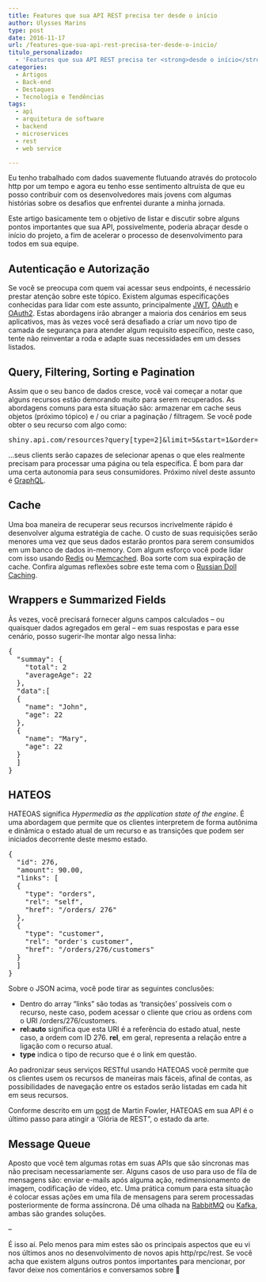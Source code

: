 ```yaml
---
title: Features que sua API REST precisa ter desde o início
author: Ulysses Marins
type: post
date: 2016-11-17
url: /features-que-sua-api-rest-precisa-ter-desde-o-inicio/
titulo_personalizado:
  - 'Features que sua API REST precisa ter <strong>desde o início</strong>'
categories:
  - Artigos
  - Back-end
  - Destaques
  - Tecnologia e Tendências
tags:
  - api
  - arquitetura de software
  - backend
  - microservices
  - rest
  - web service

---
```

Eu tenho trabalhado com dados suavemente flutuando através do protocolo http por um tempo e agora eu tenho esse sentimento altruísta de que eu posso contribuir com os desenvolvedores mais jovens com algumas histórias sobre os desafios que enfrentei durante a minha jornada.

Este artigo basicamente tem o objetivo de listar e discutir sobre alguns pontos importantes que sua API, possivelmente, poderia abraçar desde o início do projeto, a fim de acelerar o processo de desenvolvimento para todos em sua equipe.

## Autenticação e Autorização

Se você se preocupa com quem vai acessar seus endpoints, é necessário prestar atenção sobre este tópico. Existem algumas especificações conhecidas para lidar com este assunto, principalmente [JWT][1], [OAuth][2] e [OAuth2][3]. Estas abordagens irão abranger a maioria dos cenários em seus aplicativos, mas às vezes você será desafiado a criar um novo tipo de camada de segurança para atender algum requisito específico, neste caso, tente não reinventar a roda e adapte suas necessidades em um desses listados.

## Query, Filtering, Sorting e Pagination

Assim que o seu banco de dados cresce, você vai começar a notar que alguns recursos estão demorando muito para serem recuperados. As abordagens comuns para esta situação são: armazenar em cache seus objetos (próximo tópico) e / ou criar a paginação / filtragem. Se você pode obter o seu recurso com algo como:

<pre class="lang-js">shiny.api.com/resources?query[type=2]&limit=5&start=1&order=[name]</pre>

&#8230;seus clients serão capazes de selecionar apenas o que eles realmente precisam para processar uma página ou tela específica. É bom para dar uma certa autonomia para seus consumidores. Próximo nível deste assunto é [GraphQL][4].

## Cache

Uma boa maneira de recuperar seus recursos incrivelmente rápido é desenvolver alguma estratégia de cache. O custo de suas requisições serão menores uma vez que seus dados estarão prontos para serem consumidos em um banco de dados in-memory. Com algum esforço você pode lidar com isso usando [Redis][5] ou [Memcached][6]. Boa sorte com sua expiração de cache. Confira algumas reflexões sobre este tema com o [Russian Doll Caching][7].

## Wrappers e Summarized Fields

Às vezes, você precisará fornecer alguns campos calculados &#8211; ou quaisquer dados agregados em geral &#8211; em suas respostas e para esse cenário, posso sugerir-lhe montar algo nessa linha:

<pre class="lang-js">{
  "summay": {
    "total": 2
    "averageAge": 22
  },
  "data":[
  {
    "name": "John",
    "age": 22
  },
  {
    "name": "Mary",
    "age": 22
  }
  ]
}
</pre>

## HATEOS

HATEOAS significa _Hypermedia as the application state of the engine_. É uma abordagem que permite que os clientes interpretem de forma autônima e dinâmica o estado atual de um recurso e as transições que podem ser iniciados decorrente deste mesmo estado.

<pre class="lang-js">{
  "id": 276,
  "amount": 90.00,
  "links": [
  {
    "type": "orders",
    "rel": "self",
    "href": "/orders/ 276"
  },
  {
    "type": "customer",
    "rel": "order's customer",
    "href": "/orders/276/customers"
  }
  ]
}
</pre>

Sobre o JSON acima, você pode tirar as seguintes conclusões:

  * Dentro do array &#8220;links&#8221; são todas as &#8216;transições&#8217; possíveis com o recurso, neste caso, podem acessar o cliente que criou as ordens com o URI /orders/276/customers.
  * **rel:auto** significa que esta URI é a referência do estado atual, neste caso, a ordem com ID 276. **rel**, em geral, representa a relação entre a ligação com o recurso atual.
  * **type** indica o tipo de recurso que é o link em questão.

Ao padronizar seus serviços RESTful usando HATEOAS você permite que os clientes usem os recursos de maneiras mais fáceis, afinal de contas, as possibilidades de navegação entre os estados serão listadas em cada hit em seus recursos.

Conforme descrito em um [post][8] de Martin Fowler, HATEOAS em sua API é o último passo para atingir a &#8216;Glória de REST&#8221;, o estado da arte.

## Message Queue

Aposto que você tem algumas rotas em suas APIs que são síncronas mas não precisam necessariamente ser. Alguns casos de uso para uso de fila de mensagens são: enviar e-mails após alguma ação, redimensionamento de imagem, codificação de vídeo, etc. Uma prática comum para esta situação é colocar essas ações em uma fila de mensagens para serem processadas posteriormente de forma assíncrona. Dê uma olhada na [RabbitMQ][9] ou [Kafka][10], ambas são grandes soluções.

&#8211;

É isso aí. Pelo menos para mim estes são os principais aspectos que eu vi nos últimos anos no desenvolvimento de novos apis http/rpc/rest. Se você acha que existem alguns outros pontos importantes para mencionar, por favor deixe nos comentários e conversamos sobre 🙂

 [1]: https://jwt.io/
 [2]: https://oauth.net/
 [3]: https://oauth.net/2/
 [4]: http://graphql.org/learn/
 [5]: http://redis.io/
 [6]: https://memcached.org/
 [7]: http://blog.remarkablelabs.com/2012/12/russian-doll-caching-cache-digests-rails-4-countdown-to-2013
 [8]: http://martinfowler.com/articles/richardsonMaturityModel.html
 [9]: https://www.rabbitmq.com/
 [10]: https://kafka.apache.org/
